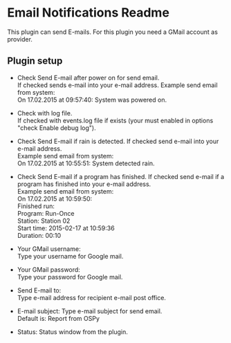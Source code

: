 Email Notifications Readme
====

This plugin can send E-mails. For this plugin you need a GMail account as provider.

Plugin setup
-----------
* Check Send E-mail after power on for send email.    
  If checked sends e-mail into your e-mail address.
  Example send email from system:  
  On 17.02.2015 at 09:57:40: System was powered on. 

* Check with log file.  
  If checked with events.log file if exists (your must enabled in options "check Enable debug log").

* Check Send E-mail if rain is detected.
  If checked send e-mail into your e-mail address.  
  Example send email from system:  
  On 17.02.2015 at 10:55:51: System detected rain.

* Check Send E-mail if a program has finished.
  If checked send e-mail if a program has finished into your e-mail address.  
  Example send email from system:  
  On 17.02.2015 at 10:59:50:  
  Finished run:  
  Program: Run-Once  
  Station: Station 02  
  Start time: 2015-02-17 at 10:59:36  
  Duration: 00:10

* Your GMail username:  
  Type your username for Google mail.

* Your GMail password:  
  Type your password for Google mail.

* Send E-mail to:  
  Type e-mail address for recipient e-mail post office.
  
* E-mail subject:
  Type e-mail subject for send email.  
  Default is: Report from OSPy

* Status:
  Status window from the plugin.
  
